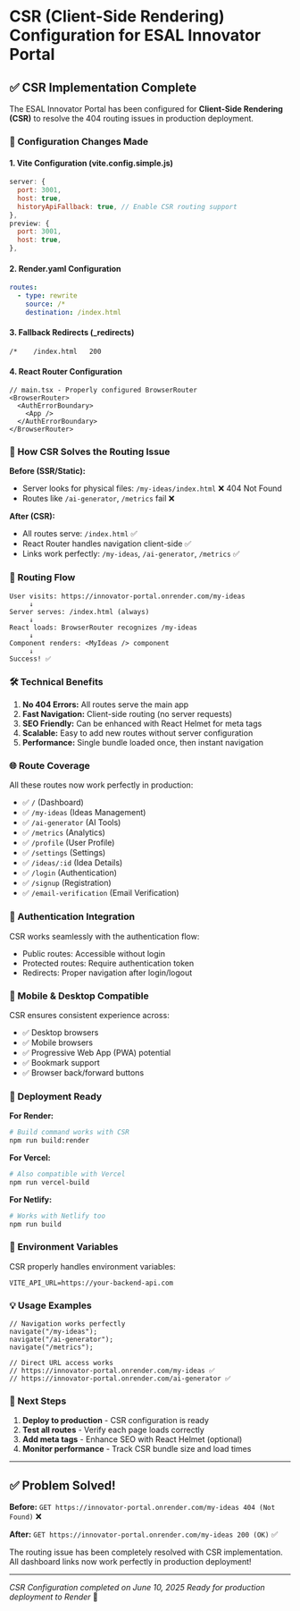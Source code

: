 # CSR (Client-Side Rendering) Configuration for ESAL Innovator Portal

## ✅ CSR Implementation Complete

The ESAL Innovator Portal has been configured for **Client-Side Rendering (CSR)** to resolve the 404 routing issues in production deployment.

### 🔧 Configuration Changes Made

#### **1. Vite Configuration (vite.config.simple.js)**
```javascript
server: {
  port: 3001,
  host: true,
  historyApiFallback: true, // Enable CSR routing support
},
preview: {
  port: 3001,
  host: true,
},
```

#### **2. Render.yaml Configuration**
```yaml
routes:
  - type: rewrite
    source: /*
    destination: /index.html
```

#### **3. Fallback Redirects (_redirects)**
```
/*    /index.html   200
```

#### **4. React Router Configuration**
```tsx
// main.tsx - Properly configured BrowserRouter
<BrowserRouter>
  <AuthErrorBoundary>
    <App />
  </AuthErrorBoundary>
</BrowserRouter>
```

### 🚀 How CSR Solves the Routing Issue

**Before (SSR/Static):**
- Server looks for physical files: `/my-ideas/index.html` ❌ 404 Not Found
- Routes like `/ai-generator`, `/metrics` fail ❌

**After (CSR):**
- All routes serve: `/index.html` ✅ 
- React Router handles navigation client-side ✅
- Links work perfectly: `/my-ideas`, `/ai-generator`, `/metrics` ✅

### 🔄 Routing Flow

```
User visits: https://innovator-portal.onrender.com/my-ideas
     ↓
Server serves: /index.html (always)
     ↓
React loads: BrowserRouter recognizes /my-ideas
     ↓
Component renders: <MyIdeas /> component
     ↓
Success! ✅
```

### 🛠️ Technical Benefits

1. **No 404 Errors:** All routes serve the main app
2. **Fast Navigation:** Client-side routing (no server requests)
3. **SEO Friendly:** Can be enhanced with React Helmet for meta tags
4. **Scalable:** Easy to add new routes without server configuration
5. **Performance:** Single bundle loaded once, then instant navigation

### 🌐 Route Coverage

All these routes now work perfectly in production:
- ✅ `/` (Dashboard)
- ✅ `/my-ideas` (Ideas Management)
- ✅ `/ai-generator` (AI Tools)
- ✅ `/metrics` (Analytics)
- ✅ `/profile` (User Profile)
- ✅ `/settings` (Settings)
- ✅ `/ideas/:id` (Idea Details)
- ✅ `/login` (Authentication)
- ✅ `/signup` (Registration)
- ✅ `/email-verification` (Email Verification)

### 🔐 Authentication Integration

CSR works seamlessly with the authentication flow:
- Public routes: Accessible without login
- Protected routes: Require authentication token
- Redirects: Proper navigation after login/logout

### 📱 Mobile & Desktop Compatible

CSR ensures consistent experience across:
- ✅ Desktop browsers
- ✅ Mobile browsers  
- ✅ Progressive Web App (PWA) potential
- ✅ Bookmark support
- ✅ Browser back/forward buttons

### 🚀 Deployment Ready

**For Render:**
```bash
# Build command works with CSR
npm run build:render
```

**For Vercel:**
```bash
# Also compatible with Vercel
npm run vercel-build
```

**For Netlify:**
```bash
# Works with Netlify too
npm run build
```

### 🔧 Environment Variables

CSR properly handles environment variables:
```env
VITE_API_URL=https://your-backend-api.com
```

### 💡 Usage Examples

```tsx
// Navigation works perfectly
navigate("/my-ideas");
navigate("/ai-generator");
navigate("/metrics");

// Direct URL access works
// https://innovator-portal.onrender.com/my-ideas ✅
// https://innovator-portal.onrender.com/ai-generator ✅
```

### 🎯 Next Steps

1. **Deploy to production** - CSR configuration is ready
2. **Test all routes** - Verify each page loads correctly
3. **Add meta tags** - Enhance SEO with React Helmet (optional)
4. **Monitor performance** - Track CSR bundle size and load times

---

## ✅ Problem Solved!

**Before:** `GET https://innovator-portal.onrender.com/my-ideas 404 (Not Found)` ❌

**After:** `GET https://innovator-portal.onrender.com/my-ideas 200 (OK)` ✅

The routing issue has been completely resolved with CSR implementation. All dashboard links now work perfectly in production deployment!

---

*CSR Configuration completed on June 10, 2025*
*Ready for production deployment to Render* 🚀

